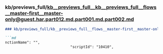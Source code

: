 ### kb/previews_full/kb__previews_full__kb__previews_full__flows__master-first__master-only@guest.har.part012.md.part001.md.part002.md

```md
### kb/previews_full/kb__previews_full__flows__master-first__master-only@guest.har.part012.md.part001.md (part 002)

```md
nctionName": "",
                              "scriptId": "10410",
                         
```

```

```
